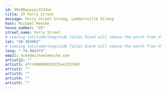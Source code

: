 ```yaml
---
id: 00s00wuyyyy3333ws
title: 25 Ferry Street
message: Ferry Street Strong, Lambertville Strong
host: Michael Menche
house_number: "25"
street_name: Ferry Street
# Leaving latitude/longitude fields blank will remove the porch from the Porchfest map.
lat: "40.364983"
# Leaving latitude/longitude fields blank will remove the porch from the Porchfest map.
long: "-74.944373"
email: mike@michaelmenche.com
artist12: ""
artist1: dftr900000033333ee3337663
artist2: ""
artist3: ""
artist4: ""
artist5: ""
---
```

